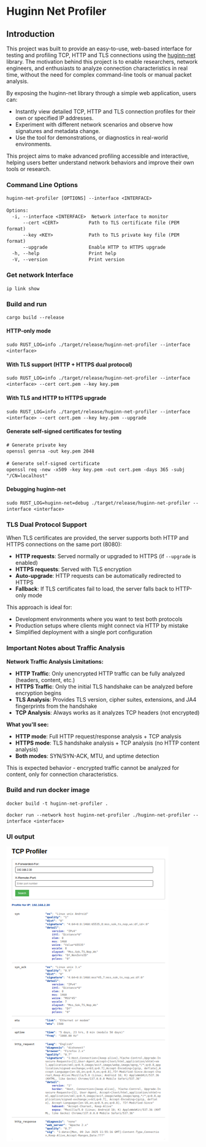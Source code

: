 # Huginn Net Profiler

## Introduction

This project was built to provide an easy-to-use, web-based interface for testing and profiling TCP, HTTP and TLS connections using the [huginn-net](https://github.com/biandratti/huginn-net) library. The motivation behind this project is to enable researchers, network engineers, and enthusiasts to analyze  connection characteristics in real time, without the need for complex command-line tools or manual packet analysis.

By exposing the huginn-net library through a simple web application, users can:
- Instantly view detailed TCP, HTTP and TLS connection profiles for their own or specified IP addresses.
- Experiment with different network scenarios and observe how signatures and metadata change.
- Use the tool for demonstrations, or diagnostics in real-world environments.

This project aims to make advanced profiling accessible and interactive, helping users better understand network behaviors and improve their own tools or research.

### Command Line Options

```
huginn-net-profiler [OPTIONS] --interface <INTERFACE>

Options:
  -i, --interface <INTERFACE>  Network interface to monitor
      --cert <CERT>           Path to TLS certificate file (PEM format)
      --key <KEY>             Path to TLS private key file (PEM format)  
      --upgrade               Enable HTTP to HTTPS upgrade
  -h, --help                  Print help
  -V, --version               Print version
```

###  Get network Interface
```
ip link show
```

### Build and run
```
cargo build --release
```

#### HTTP-only mode
```
sudo RUST_LOG=info ./target/release/huginn-net-profiler --interface <interface>
```

#### With TLS support (HTTP + HTTPS dual protocol)
```
sudo RUST_LOG=info ./target/release/huginn-net-profiler --interface <interface> --cert cert.pem --key key.pem
```

#### With TLS and HTTP to HTTPS upgrade
```
sudo RUST_LOG=info ./target/release/huginn-net-profiler --interface <interface> --cert cert.pem --key key.pem --upgrade
```

#### Generate self-signed certificates for testing
```
# Generate private key
openssl genrsa -out key.pem 2048

# Generate self-signed certificate
openssl req -new -x509 -key key.pem -out cert.pem -days 365 -subj "/CN=localhost"
```

#### Debugging huginn-net
```
sudo RUST_LOG=huginn-net=debug ./target/release/huginn-net-profiler --interface <interface>
```

### TLS Dual Protocol Support

When TLS certificates are provided, the server supports both HTTP and HTTPS connections on the same port (8080):

- **HTTP requests**: Served normally or upgraded to HTTPS (if `--upgrade` is enabled)
- **HTTPS requests**: Served with TLS encryption
- **Auto-upgrade**: HTTP requests can be automatically redirected to HTTPS
- **Fallback**: If TLS certificates fail to load, the server falls back to HTTP-only mode

This approach is ideal for:
- Development environments where you want to test both protocols
- Production setups where clients might connect via HTTP by mistake
- Simplified deployment with a single port configuration

### Important Notes about Traffic Analysis

**Network Traffic Analysis Limitations:**

- **HTTP Traffic**: Only unencrypted HTTP traffic can be fully analyzed (headers, content, etc.)
- **HTTPS Traffic**: Only the initial TLS handshake can be analyzed before encryption begins
- **TLS Analysis**: Provides TLS version, cipher suites, extensions, and JA4 fingerprints from the handshake
- **TCP Analysis**: Always works as it analyzes TCP headers (not encrypted)

**What you'll see:**
- **HTTP mode**: Full HTTP request/response analysis + TCP analysis
- **HTTPS mode**: TLS handshake analysis + TCP analysis (no HTTP content analysis)
- **Both modes**: SYN/SYN-ACK, MTU, and uptime detection

This is expected behavior - encrypted traffic cannot be analyzed for content, only for connection characteristics.


### Build and run docker image
```
docker build -t huginn-net-profiler .
```
```
docker run --network host huginn-net-profiler ./huginn-net-profiler --interface <interface>
```

### UI output
![img.png](example.png)
